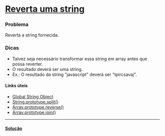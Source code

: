 # [Reverta uma string](https://www.freecodecamp.com/challenges/reverse-a-string)

### Problema
Reverta a string fornecida.

### Dicas
- Talvez seja necessário transformar essa string em array antes que possa reverter.
- O resultado deverá ser uma string.
- Ex.: O resultado da string "javascript" deverá ser "tpircsavaj".

#### Links úteis
- [Global String Object](https://developer.mozilla.org/en-US/docs/Web/JavaScript/Reference/Global_Objects/String)
- [String.prototype.split()](https://developer.mozilla.org/en-US/docs/Web/JavaScript/Reference/Global_Objects/String/split)
- [Array.prototype.reverse()](https://developer.mozilla.org/en-US/docs/Web/JavaScript/Reference/Global_Objects/Array/reverse)
- [Array.prototype.join()](https://developer.mozilla.org/en-US/docs/Web/JavaScript/Reference/Global_Objects/Array/join)

---
#### [Solução](https://github.com/bcarvalho89/freecodecamp/pt_BR/reverta-uma-string/solucao.md)